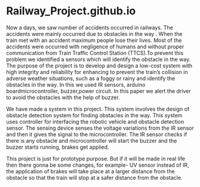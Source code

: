 # Railway_Project.github.io

Now a days, we saw number of accidents occurred in railways. The accidents were mainly occurred due to obstacles in the way .  When  the  train  met  with  an accident  maximum  people  lose  their  lives.  Most  of  the  accidents  were  occurred  with  negligence  of  humans  and without  proper  communication  from  Train  Traffic  Control  Station  (TTCS).To  prevent  this  problem  we  identified  a sensors  which  will  identify  the  obstacle in the way.  The  purpose  of  the  project  is  to  develop  and  design  a  low-cost  system  with  high  integrity  and  reliability  for enhancing to prevent the train’s collision in adverse weather situations, such as a foggy or rainy and identify the obstacles in the way.  In  this  we  used    IR  sensors, arduino boardmicrocontroller, buzzer,power circuit. In this paper we alert the driver to avoid the obstacles with the help of buzzer.

We have made a system in this project. This system involves the design of obstacle detection system for finding obstacles in the way. This  system  uses  controller  for  interfacing  the  robotic  vehicle  and obstacle  detection  sensor.  The sensing device senses the voltage variations from the IR sensor and then it gives the signal to the microcontroller.  The IR sensor checks if there is any obstacle and microcontroller will start the buzzer and  the buzzer starts running, brakes get applied.

This project is just for prototype purpose. But if it will be made in real life then there gonna be some changes, for example- UV sensor instead of IR, the application of brakes will take place at a larger distance from the obstacle so that the train will stop at a safer distance from the obstacle.
